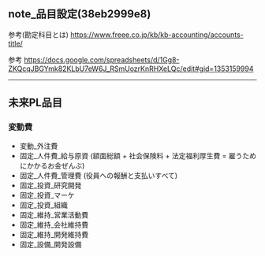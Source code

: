 note_品目設定(38eb2999e8)
---


参考(勘定科目とは)
https://www.freee.co.jp/kb/kb-accounting/accounts-title/



参考
https://docs.google.com/spreadsheets/d/1Gg8-ZKQcqJBGYmk82KLbU7eW6J_RSmUozrKnRHXeLQc/edit#gid=1353159994

---


## 未来PL品目
### 変動費
- 変動_外注費
- 固定_人件費_給与原資  (額面総額 + 社会保険料 + 法定福利厚生費 = 雇うためにかかるお金ぜんぶ)
- 固定_人件費_管理費   (役員への報酬と支払いすべて)
- 固定_投資_研究開発
- 固定_投資_マーケ
- 固定_投資_組織
- 固定_維持_営業活動費
- 固定_維持_会社維持費
- 固定_維持_開発維持費
- 固定_設備_開発設備



